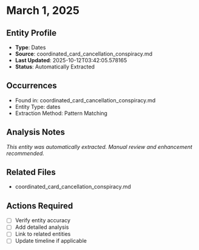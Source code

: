 # March 1, 2025

## Entity Profile
- **Type**: Dates
- **Source**: coordinated_card_cancellation_conspiracy.md
- **Last Updated**: 2025-10-12T03:42:05.578165
- **Status**: Automatically Extracted

## Occurrences
- Found in: coordinated_card_cancellation_conspiracy.md
- Entity Type: dates
- Extraction Method: Pattern Matching

## Analysis Notes
*This entity was automatically extracted. Manual review and enhancement recommended.*

## Related Files
- coordinated_card_cancellation_conspiracy.md

## Actions Required
- [ ] Verify entity accuracy
- [ ] Add detailed analysis
- [ ] Link to related entities
- [ ] Update timeline if applicable
